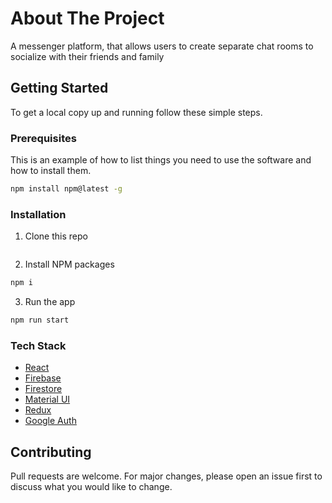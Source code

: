 # About The Project

A messenger platform, that allows users to create separate chat rooms to socialize with their friends and family


## Getting Started

To get a local copy up and running follow these simple steps.

### Prerequisites

This is an example of how to list things you need to use the software and how to install them.

```bash
npm install npm@latest -g
```

### Installation

1. Clone this repo

```bash

```

2. Install NPM packages

```bash
npm i
```

3. Run the app

```bash
npm run start
```
### Tech Stack
- [React](https://reactjs.org/)
- [Firebase](https://firebase.google.com/)
- [Firestore](https://firebase.google.com/docs/firestore)
- [Material UI](https://material-ui.com/)
- [Redux](https://redux.js.org/)
- [Google Auth](https://developers.google.com/identity/protocols/oauth2)


## Contributing
Pull requests are welcome. For major changes, please open an issue first to discuss what you would like to change.